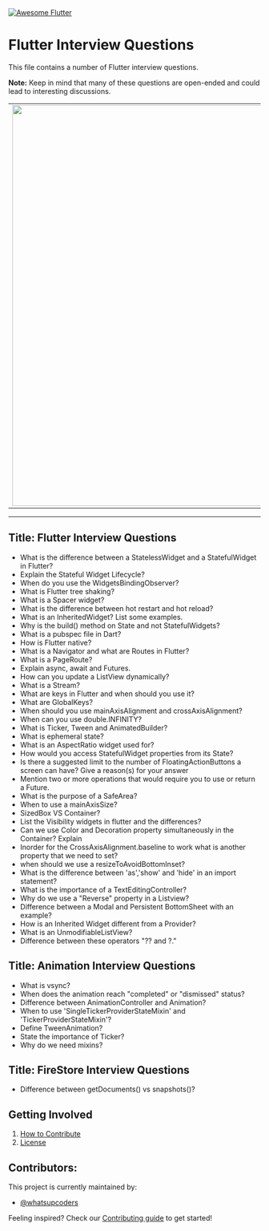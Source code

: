 <a href="https://github.com/Solido/awesome-flutter">
   <img alt="Awesome Flutter" src="https://img.shields.io/badge/Awesome-Flutter-blue.svg?longCache=true&style=flat-square" />
</a>

# Flutter Interview Questions

This file contains a number of Flutter interview questions. 

**Note:** Keep in mind that many of these questions are open-ended and could lead to interesting discussions.


<a href="https://github.com/whatsupcoders/Flutter-Interview-Questions/blob/master/Source.md">
<div style="text-align: center">
    <table>
        <tr>
            <td style="text-align: center">
                    <img src="https://github.com/whatsupcoders/Flutter-Interview-Questions/blob/master/assets/Flutter%20Thumbnail.png" width="800"/>
            </td>            
      </tr>
  </table>
  </div>
</a>


---
Title: Flutter Interview Questions
---

* What is the difference between a StatelessWidget and a StatefulWidget in Flutter?
* Explain the  Stateful Widget Lifecycle?
* When do you use the WidgetsBindingObserver?
* What is Flutter tree shaking?
* What is a Spacer widget?
* What is the difference between hot restart and hot reload?
* What is an InheritedWidget? List some examples.
* Why is the build() method on State and not StatefulWidgets?
* What is a pubspec file in Dart?
* How is Flutter native?
* What is a Navigator and what are Routes in Flutter?
* What is a PageRoute?
* Explain async, await and Futures.
* How can you update a ListView dynamically?
* What is a Stream?
* What are keys in Flutter and when should you use it?
* What are GlobalKeys?
* When should you use mainAxisAlignment and crossAxisAlignment?
* When can you use double.INFINITY?
* What is Ticker, Tween and AnimatedBuilder?
* What is ephemeral state?
* What is an AspectRatio widget used for?
* How would you access StatefulWidget properties from its State?
* Is there a suggested limit to the number of FloatingActionButtons a screen can have? Give a reason(s) for your answer
* Mention two or more operations that would require you to use or return a Future.
* What is the purpose of a SafeArea?
* When to use a mainAxisSize?
* SizedBox VS Container?
* List the Visibility widgets in flutter and the differences? 
* Can we use Color and Decoration property simultaneously in the Container? Explain
* Inorder for the CrossAxisAlignment.baseline to work what is another property that we need to set?
* when should we use a resizeToAvoidBottomInset? 
* What is the difference between 'as','show' and 'hide' in an import statement?
* What is the importance of a TextEditingController?
* Why do we use a "Reverse" property in a Listview?
* Difference between a Modal and Persistent BottomSheet with an example?
* How is an Inherited Widget different from a Provider?
* What is an UnmodifiableListView?
* Difference between these operators "?? and ?."


Title: Animation Interview Questions
---

* What is vsync?
* When does the animation reach "completed" or "dismissed" status?
* Difference between AnimationController and Animation?
* When to use 'SingleTickerProviderStateMixin' and 'TickerProviderStateMixin'?
* Define TweenAnimation? 
* State the importance of Ticker?
* Why do we need mixins?

Title: FireStore Interview Questions
---

* Difference between getDocuments() vs snapshots()?

## Getting Involved

  1. [How to Contribute](https://github.com/whatsupcoders/Flutter-Interview-Questions/blob/master/CONTRIBUTING.md)
  1. [License](https://github.com/whatsupcoders/Flutter-Interview-Questions/blob/master/LICENSE.md)

## Contributors:

This project is currently maintained by:

- [@whatsupcoders](https://github.com/whatsupcoders)


Feeling inspired? Check our [Contributing guide](https://github.com/whatsupcoders/Flutter-Interview-Questions/blob/master/CONTRIBUTING.md) to get started!
